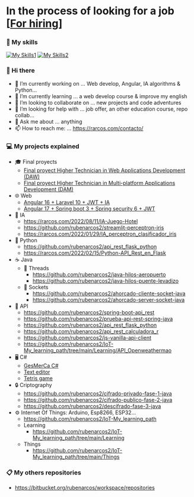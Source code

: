 # In the process of looking for a job  [[For hiring](https://linkedin.com/in/rubenarcos2)]
### 📖 My skills
[![My Skills1](https://skillicons.dev/icons?i=java,cs,php,python,r,js,html,css,angular,typescript)](https://rarcos.com/about/)
[![My Skills2](https://skillicons.dev/icons?i=mongodb,mysql,postgres,docker,tensorflow,androidstudio,arduino,raspberrypi,laravel,spring)](https://rarcos.com/about/)

### 👋 Hi there
- 🔭 I’m currently working on ... Web develop, Angular, IA algorithms & Python...
- 🌱 I’m currently learning ... a web develop course & improve my english
- 👯 I’m looking to collaborate on ... new projects and code adventures
- 🤔 I’m looking for help with ... job offer, an other education course, repo collab... 
- 💬 Ask me about ... anything
- 📫 How to reach me: ... https://rarcos.com/contacto/
  
<!--
**rubenarcos2/rubenarcos2** is a ✨ _special_ ✨ repository because its `README.md` (this file) appears on your GitHub profile.

Here are some ideas to get you started:

- 🔭 I’m currently working on ...
- 🌱 I’m currently learning ...
- 👯 I’m looking to collaborate on ...
- 🤔 I’m looking for help with ...
- 💬 Ask me about ...
- 📫 How to reach me: ...
- 😄 Pronouns: ...
- ⚡ Fun fact: ...
-->

### 💻 My projects explained
- 🎓 Final proyects
  - [Final proyect Higher Technician in Web Applications Development (DAW)](https://github.com/rubenarcos2/proyecto_daw)
  - [Final proyect Higher Technician in Multi-platform Applications Development (DAM)](https://github.com/rubenarcos2/gesmerca-c_sharp)
- 🌐 Web
  - [Angular 16 + Laravel 10 + JWT + IA](https://github.com/rubenarcos2/proyecto_daw)
  - [Angular 17 + Spring boot 3 + Spring security 6 + JWT](https://github.com/rubenarcos2/spring_security_angular)
- 🧠 IA
  - https://rarcos.com/2022/08/11/IA-Juego-Hotel
  - https://github.com/rubenarcos2/streamlit-perceptron-iris
  - https://rarcos.com/2022/01/29/IA_perceptron_clasificador_iris  
- 🐍 Python
  - https://github.com/rubenarcos2/api_rest_flask_python
  - https://rarcos.com/2022/02/15/Python-API_Rest_en_Flask
- ☕ Java
  - 🧵 Threads
    - https://github.com/rubenarcos2/java-hilos-aeropuerto
    - https://github.com/rubenarcos2/java-hilos-puente-levadizo
  - 🔌 Sockets
    - https://github.com/rubenarcos2/ahorcado-cliente-socket-java
    - https://github.com/rubenarcos2/ahorcado-server-socket-java
- 📡 API
  - https://github.com/rubenarcos2/spring-boot-api_rest
  - https://github.com/rubenarcos2/prueba-api-rest-spring-java
  - https://github.com/rubenarcos2/api_rest_flask_python
  - https://github.com/rubenarcos2/api_rest_calculadora_r
  - https://github.com/rubenarcos2/js-vanilla-api-client
  - https://github.com/rubenarcos2/IoT-My_learning_path/tree/main/Learning/API_Openweathermao
- 🖥 C#
  - [GesMerCa C#](https://github.com/rubenarcos2/gesmerca-c_sharp)
  - [Text editor](https://github.com/rubenarcos2/editor-de-textos-c_sharp)
  - [Tetris game](https://bitbucket.org/rubenarcos/tetris-c)
- 🔒 Criptography
  - https://github.com/rubenarcos2/cifrado-privado-fase-1-java
  - https://github.com/rubenarcos2/cifrado-publico-fase-2-java
  - https://github.com/rubenarcos2/descifrado-fase-3-java
- ⚙ Internet Of Things: Arduino, Esp8266, ESP32...
  - https://github.com/rubenarcos2/IoT-My_learning_path
  - Learning
    - https://github.com/rubenarcos2/IoT-My_learning_path/tree/main/Learning
  - Things
    - https://github.com/rubenarcos2/IoT-My_learning_path/tree/main/Things

### 📋 My others repositories
- https://bitbucket.org/rubenarcos/workspace/repositories

